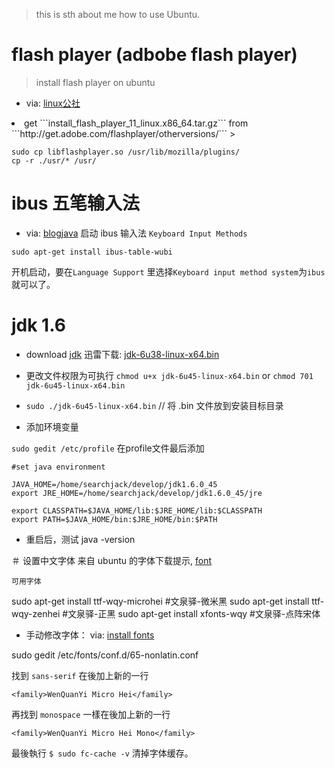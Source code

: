 > this is sth about me how to use Ubuntu.

# flash player (adbobe flash player)

> install flash player on ubuntu

- via:  [linux公社](http://www.linuxidc.com/Linux/2012-11/73629p2.htm)

<li> get ```install_flash_player_11_linux.x86_64.tar.gz```
  from ```http://get.adobe.com/flashplayer/otherversions/```
>
	
	sudo cp libflashplayer.so /usr/lib/mozilla/plugins/
	cp -r ./usr/* /usr/



# ibus 五笔输入法
- via: [blogjava](http://www.blogjava.net/leisure/archive/2011/11/06/358567.html)
启动 ibus 输入法 ```Keyboard Input Methods```

```sudo apt-get install ibus-table-wubi```

>
开机启动，要在```Language Support```
里选择```Keyboard input method system```为```ibus```就可以了。




# jdk 1.6
- download [jdk](http://www.oracle.com/technetwork/java/javase/archive-139210.html)
迅雷下载: [jdk-6u38-linux-x64.bin](http://download.oracle.com/otn-pub/java/jdk/6u38-b05/jdk-6u38-linux-x64.bin)

- 更改文件权限为可执行 ```chmod u+x jdk-6u45-linux-x64.bin``` or
```chmod 701 jdk-6u45-linux-x64.bin```


- ```sudo ./jdk-6u45-linux-x64.bin```  // 将 .bin 文件放到安装目标目录


- 添加环境变量

```sudo gedit /etc/profile```  在profile文件最后添加

	#set java environment
	
	JAVA_HOME=/home/searchjack/develop/jdk1.6.0_45
	export JRE_HOME=/home/searchjack/develop/jdk1.6.0_45/jre
	
	export CLASSPATH=$JAVA_HOME/lib:$JRE_HOME/lib:$CLASSPATH
	export PATH=$JAVA_HOME/bin:$JRE_HOME/bin:$PATH


- 重启后，测试  java -version



＃ 设置中文字体
来自 ubuntu 的字体下载提示, [font](http://wiki.ubuntu.org.cn/%E5%AD%97%E4%BD%93)

```可用字体```
>
sudo apt-get install ttf-wqy-microhei  #文泉驿-微米黑
sudo apt-get install ttf-wqy-zenhei  #文泉驿-正黑
sudo apt-get install xfonts-wqy #文泉驿-点阵宋体


- 手动修改字体：
via: [install fonts](http://single9.net/2012/11/ubuntu-12-04-%E4%BF%AE%E6%94%B9%E8%8B%B1%E6%96%87%E7%95%8C%E9%9D%A2%E9%A0%90%E8%A8%AD%E4%B8%AD%E6%96%87%E5%AD%97%E9%AB%94%E3%80%82/)

sudo gedit /etc/fonts/conf.d/65-nonlatin.conf
	
找到 ```sans-serif``` 在<prefer>後加上新的一行

```<family>WenQuanYi Micro Hei</family>```

再找到 ```monospace``` 一樣在<prefer>後加上新的一行

```<family>WenQuanYi Micro Hei Mono</family>```

最後執行 ```$ sudo fc-cache -v``` 清掉字体缓存。





